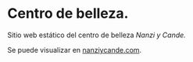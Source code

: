 # Centro de belleza.

Sitio web estático del centro de belleza _Nanzi y Cande._

Se puede visualizar en [nanziycande.com](https://nanziycande.com/).
